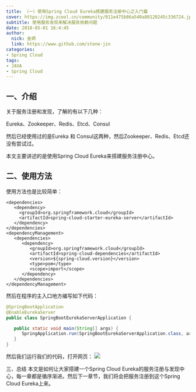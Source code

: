 ```yaml
---
title: （一）使用Spring Cloud Eureka搭建服务注册中心之入门篇
cover: https://img.zcool.cn/community/011e475b86a540a80120245c336724.jpg@1280w_1l_2o_100sh.jpg
subtitle: 使用服务发现来解决服务依赖问题
date: 2018-05-01 16:4:45
author: 
  nick: 金炳
  link: https://www.github.com/stone-jin
categories:
- Spring Cloud
tags:
- JAVA
- Spring Cloud
---
```


## 一、介绍
关于服务注册和发现，了解的有以下几种：

Eureka、Zookeeper、Redis、Etcd、Consul

然后已经使用过的是Eureka 和 Consul这两种，然后Zookeeper、Redis、Etcd还没有尝试过。

本文主要讲述的是使用Spring Cloud Eureka来搭建服务注册中心。

## 二、使用方法
使用方法也是比较简单：

```text
<dependencies>
   <dependency>
     <groupId>org.springframework.cloud</groupId>
     <artifactId>spring-cloud-starter-eureka-server</artifactId>
   </dependency>
</dependencies>
<dependencyManagement>
   <dependencies>
      <dependency>
         <groupId>org.springframework.cloud</groupId>
         <artifactId>spring-cloud-dependencies</artifactId>
         <version>${spring-cloud.version}</version>
         <type>pom</type>
         <scope>import</scope>
      </dependency>
   </dependencies>
</dependencyManagement>
```

然后在程序的主入口地方编写如下代码：

```java
@SpringBootApplication
@EnableEurekaServer
public class SpringBootEurekaServerApplication {

   public static void main(String[] args) {
      SpringApplication.run(SpringBootEurekaServerApplication.class, args);
   }
}
```

然后我们运行我们的代码，打开网页：
![](https://520stone-blog.oss-cn-beijing.aliyuncs.com/upload/2018-05-01T08:03:29Z/faae6a5e-5743-4cae-86dd-b4b7d61ad11f.png)

三、总结
本文是如何让大家搭建一个Spring Cloud Eureka的服务注册与发现中心，每一章都是循序渐进。然后下一章节，我们将会把服务注册到这个Spring Cloud Eureka上来。